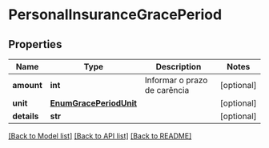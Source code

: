 # PersonalInsuranceGracePeriod

## Properties
Name | Type | Description | Notes
------------ | ------------- | ------------- | -------------
**amount** | **int** | Informar o prazo de carência | [optional] 
**unit** | [**EnumGracePeriodUnit**](EnumGracePeriodUnit.md) |  | [optional] 
**details** | **str** |  | [optional] 

[[Back to Model list]](../README.md#documentation-for-models) [[Back to API list]](../README.md#documentation-for-api-endpoints) [[Back to README]](../README.md)

